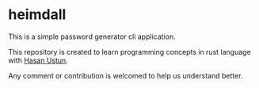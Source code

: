 # heimdall

This is a simple password generator cli application.

This repository is created to learn programming concepts in rust language with [Hasan Ustun](https://www.github.com/hustun).

Any comment or contribution is welcomed to help us understand better.
